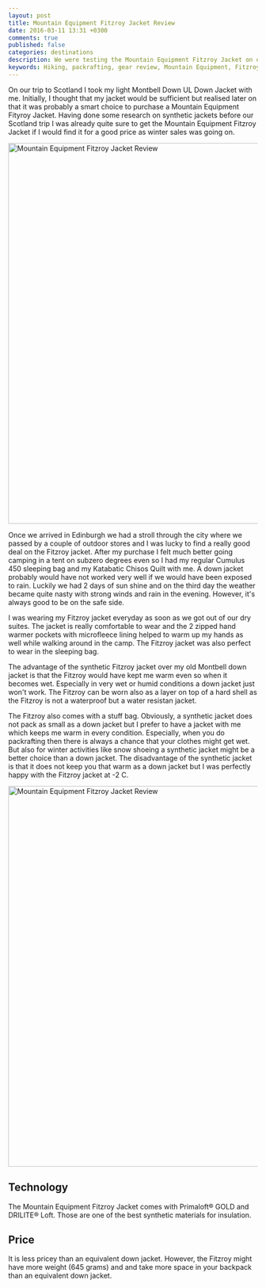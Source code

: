```yaml
---
layout: post
title: Mountain Equipment Fitzroy Jacket Review
date: 2016-03-11 13:31 +0300
comments: true
published: false
categories: destinations
description: We were testing the Mountain Equipment Fitzroy Jacket on our packrafting trip in Scotland
keywords: Hiking, packrafting, gear review, Mountain Equipment, Fitzroy, Jacket, outdoors
---
```

On our trip to Scotland I took my light Montbell Down UL Down Jacket with me. Initially, I thought that my jacket would be sufficient but realised later on that it was probably a smart choice to purchase a Mountain Equipment Fityroy Jacket. Having done some research on synthetic jackets before our Scotland trip I was already quite sure to get the Mountain Equipment Fitzroy Jacket if I would find it for a good price as winter sales was going on.

<a data-flickr-embed="true"  href="https://www.flickr.com/photos/90204224@N07/25401969810/in/dateposted-public/" title="Mountain Equipment Fitzroy Jacket Review"><img src="https://farm2.staticflickr.com/1441/25401969810_8a545bc7b2_b.jpg" width="1024" height="768" alt="Mountain Equipment Fitzroy Jacket Review"></a><script async src="//embedr.flickr.com/assets/client-code.js" charset="utf-8"></script>
<!--more-->

Once we arrived in Edinburgh we had a stroll through the city where we passed by a couple of outdoor stores and I was lucky to find a really good deal on the Fitzroy jacket. After my purchase I felt much better going camping in a tent on subzero degrees even so I had my regular Cumulus 450 sleeping bag and my Katabatic Chisos Quilt with me. A down jacket probably would have not worked very well if we would have been exposed to rain. Luckily we had 2 days of sun shine and on the third day the weather became quite nasty with strong winds and rain in the evening. However, it's always good to be on the safe side.

I was wearing my Fitzroy jacket everyday as soon as we got out of our dry suites. The jacket is really comfortable to wear and the 2 zipped hand warmer pockets with microfleece lining helped to warm up my hands as well while walking around in the camp. The Fitzroy jacket was also perfect to wear in the sleeping bag. 

The advantage of the synthetic Fitzroy jacket over my old Montbell down jacket is that the Fitzroy would have kept me warm even so when it becomes wet. Especially in very wet or humid conditions a down jacket just won't work. The Fitzroy can be worn also as a layer on top of a hard shell as the Fitzroy is not a waterproof but a water resistan jacket.

The Fitzroy also comes with a stuff bag. Obviously, a synthetic jacket does not pack as small as a down jacket but I prefer to have a jacket with me which keeps me warm in every condition. Especially, when you do packrafting then there is always a chance that your clothes might get wet. But also for winter activities like snow shoeing a synthetic jacket might be a better choice than a down jacket. The disadvantage of the synthetic jacket is that it does not keep you that warm as a down jacket but I was perfectly happy with the Fitzroy jacket at -2 C.

<a data-flickr-embed="true"  href="https://www.flickr.com/photos/90204224@N07/25610109461/in/dateposted-public/" title="Mountain Equipment Fitzroy Jacket Review"><img src="https://farm2.staticflickr.com/1647/25610109461_6e4f8d7348_b.jpg" width="1024" height="768" alt="Mountain Equipment Fitzroy Jacket Review"></a><script async src="//embedr.flickr.com/assets/client-code.js" charset="utf-8"></script>

## Technology

The Mountain Equipment Fitzroy Jacket comes with Primaloft® GOLD and DRILITE® Loft. Those are one of the best synthetic materials for insulation.

## Price
It is less pricey than an equivalent down jacket. However, the Fitzroy might have more weight (645 grams) and and take more space in your backpack than an equivalent down jacket.
